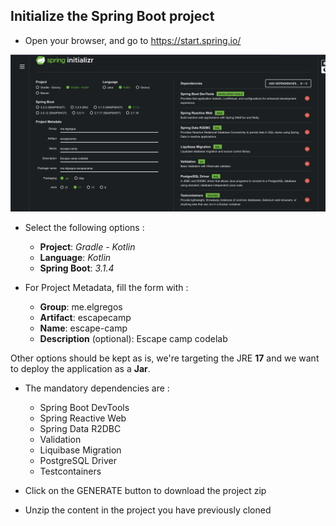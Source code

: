 ## Initialize the Spring Boot project
- Open your browser, and go to https://start.spring.io/

![spring-initializr.png](%231%2Fspring-initializr.png)

- Select the following options :
  - **Project**:  _Gradle - Kotlin_
  - **Language**:  _Kotlin_
  - **Spring Boot**: _3.1.4_


- For Project Metadata, fill the form with :
  - **Group**: me.elgregos
  - **Artifact**: escapecamp
  - **Name**: escape-camp
  - **Description** (optional): Escape camp codelab

Other options should be kept as is, we're targeting the JRE **17** and we want to deploy the application as a **Jar**.

- The mandatory dependencies are :
  - Spring Boot DevTools
  - Spring Reactive Web
  - Spring Data R2DBC
  - Validation
  - Liquibase Migration
  - PostgreSQL Driver
  - Testcontainers


- Click on the GENERATE button to download the project zip
- Unzip the content in the project you have previously cloned
